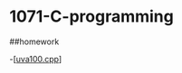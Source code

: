 # 1071-C-programming
##homework

-[[uva100.cpp](https://github.com/mirrortku/1071-C-programming/blob/master/homework/uva100.cpp "uva100.cpp")]
<!--stackedit_data:
eyJoaXN0b3J5IjpbLTU3MjUyNzYzMF19
-->